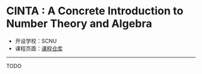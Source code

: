 # CINTA : A Concrete Introduction to Number Theory and Algebra
- 开设学校：SCNU
- 课程页面：[课程仓库](https://github.com/lbwang/CINTA-cn) 

---

TODO
